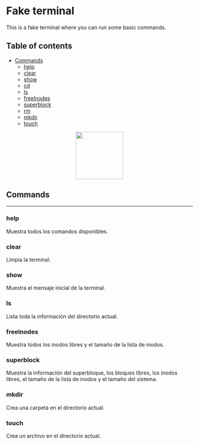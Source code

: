 # Fake terminal
This is a fake terminal where you can run some basic commands.

## Table of contents

* [Commands](#commands)
  * [help](#help)
  * [clear](#clear)
  * [show](#show)
  * [cd](#cd)
  * [ls](#ls)
  * [freeInodes](#freeInodes)
  * [superblock](#superblock)
  * [rm](#rm)
  * [mkdir](#mkdir)
  * [touch](#touch)


<p align="center">
  <img src="https://cdn4.iconfinder.com/data/icons/small-n-flat/24/terminal-512.png" width="128" height="128 /">
</p>

## Commands
----
### help
Muestra todos los comandos disponibles.
### clear
Limpia la terminal.
### show
Muestra el mensaje inicial de la terminal.
### ls
Lista toda la información del directorio actual.
### freeInodes
Muestra todos los inodos libres y el tamaño de la lista de inodos.
### superblock
Muestra la información del superbloque, los bloques libres, los inodos libres, el tamaño de la lista de inodos y el tamaño del sistema.
### mkdir
Crea una carpeta en el directorio actual.
### touch
Crea un archivo en el directorio actual.